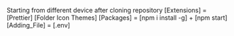  
Starting from different device after cloning repository 
[Extensions] = [Prettier]  [Folder Icon Themes]
[Packages] =  [npm i install -g]  + [npm start]
[Adding_File] = [.env]
